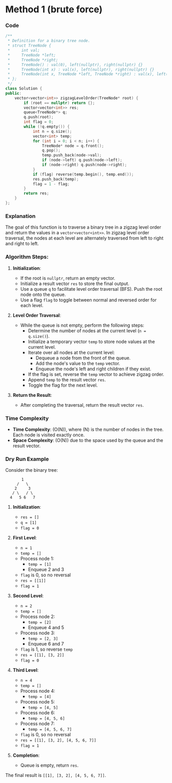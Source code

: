 # Method 1 (brute force)
### Code
```cpp
/**
 * Definition for a binary tree node.
 * struct TreeNode {
 *     int val;
 *     TreeNode *left;
 *     TreeNode *right;
 *     TreeNode() : val(0), left(nullptr), right(nullptr) {}
 *     TreeNode(int x) : val(x), left(nullptr), right(nullptr) {}
 *     TreeNode(int x, TreeNode *left, TreeNode *right) : val(x), left(left), right(right) {}
 * };
 */
class Solution {
public:
    vector<vector<int>> zigzagLevelOrder(TreeNode* root) {
        if (root == nullptr) return {};
        vector<vector<int>> res;
        queue<TreeNode*> q;
        q.push(root);
        int flag = 0;
        while (!q.empty()) {
            int n = q.size();
            vector<int> temp;
            for (int i = 0; i < n; i++) {
                TreeNode* node = q.front();
                q.pop();
                temp.push_back(node->val);
                if (node->left) q.push(node->left);
                if (node->right) q.push(node->right);
            }
            if (flag) reverse(temp.begin(), temp.end());
            res.push_back(temp);
            flag = 1 - flag;
        }
        return res;
    }
};
```

### Explanation
The goal of this function is to traverse a binary tree in a zigzag level order and return the values in a `vector<vector<int>>`. In zigzag level order traversal, the nodes at each level are alternately traversed from left to right and right to left.

### Algorithm Steps:
1. **Initialization**:
   - If the root is `nullptr`, return an empty vector.
   - Initialize a result vector `res` to store the final output.
   - Use a queue `q` to facilitate level order traversal (BFS). Push the root node onto the queue.
   - Use a flag `flag` to toggle between normal and reversed order for each level.

2. **Level Order Traversal**:
   - While the queue is not empty, perform the following steps:
     - Determine the number of nodes at the current level (`n = q.size()`).
     - Initialize a temporary vector `temp` to store node values at the current level.
     - Iterate over all nodes at the current level:
       - Dequeue a node from the front of the queue.
       - Add the node's value to the `temp` vector.
       - Enqueue the node's left and right children if they exist.
     - If the flag is set, reverse the `temp` vector to achieve zigzag order.
     - Append `temp` to the result vector `res`.
     - Toggle the flag for the next level.

3. **Return the Result**:
   - After completing the traversal, return the result vector `res`.

### Time Complexity
- **Time Complexity**: \(O(N)\), where \(N\) is the number of nodes in the tree. Each node is visited exactly once.
- **Space Complexity**: \(O(N)\) due to the space used by the queue and the result vector.

### Dry Run Example
Consider the binary tree:

```
       1
     /   \
    2     3
   / \   / \
  4   5 6   7
```

1. **Initialization**:
   - `res = []`
   - `q = [1]`
   - `flag = 0`

2. **First Level**:
   - `n = 1`
   - `temp = []`
   - Process node 1:
     - `temp = [1]`
     - Enqueue 2 and 3
   - `flag` is 0, so no reversal
   - `res = [[1]]`
   - `flag = 1`

3. **Second Level**:
   - `n = 2`
   - `temp = []`
   - Process node 2:
     - `temp = [2]`
     - Enqueue 4 and 5
   - Process node 3:
     - `temp = [2, 3]`
     - Enqueue 6 and 7
   - `flag` is 1, so reverse `temp`
   - `res = [[1], [3, 2]]`
   - `flag = 0`

4. **Third Level**:
   - `n = 4`
   - `temp = []`
   - Process node 4:
     - `temp = [4]`
   - Process node 5:
     - `temp = [4, 5]`
   - Process node 6:
     - `temp = [4, 5, 6]`
   - Process node 7:
     - `temp = [4, 5, 6, 7]`
   - `flag` is 0, so no reversal
   - `res = [[1], [3, 2], [4, 5, 6, 7]]`
   - `flag = 1`

5. **Completion**:
   - Queue is empty, return `res`.

The final result is `[[1], [3, 2], [4, 5, 6, 7]]`.
